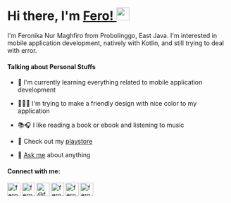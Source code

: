 # Hi there, I'm <a href="https://feronikanm.github.com/"> Fero! </a><img src="https://github.com/TheDudeThatCode/TheDudeThatCode/blob/master/Assets/Hi.gif" width="29px">


I'm Feronika Nur Maghfiro from Probolinggo, East Java. I'm interested in mobile application development, natively with Kotlin, and still trying to deal with error.
<br>
<!--<img align="right" alt="GIF" src="https://github.com/feronikanm/feronikanm/blob/main/peach-and.gif?raw=true" width="140" height="150" />-->
<!--![](https://komarev.com/ghpvc/?username=feronikanm)-->



<h4>Talking about Personal Stuffs</h4>

- 🌱 I'm currently learning everything related to mobile application development

- 👨🏽‍💻 I'm trying to make a friendly design with nice color to my application

- 📚🎧 I like reading a book or ebook and listening to music

- 📱 Check out my [playstore](https://play.google.com/store/apps/dev?id=6891994837764278071)

- 💬 [Ask me](https://github.com/feronikanm/feronikanm/issues) about anything

<!--<h4>Development Activities</h4>-->

<!-- <details> -->
<!-- <summary>Development activities</summary> -->

<!--START_SECTION:waka-->
<!-- <br> -->
<!--<p><img align="left" src="https://github-readme-stats.vercel.app/api/top-langs?username=feronikanm&show_icons=true&locale=en&layout=compact" alt="feronikanm"/</p>-->
<!--END_SECTION:waka-->
<!-- </details> -->

<!--<br>
<br>
<br>
<br>
<br>
<br>
<br>
<br>
<br>-->

  <h4>Connect with me:</h4>

   <a href="mailto:feronikanm@gmail.com" target="blank">
    <img align="left" alt="feronikanm" width="30px" src="https://brandeps.com/icon-download/G/Gmail-icon-vector-01.svg" />
  </a>
  <a href="https://www.linkedin.com/in/feronikanm/" target="blank">
    <img align="left" alt="feronikanm" width="30px" src="https://cdn1.iconfinder.com/data/icons/logotypes/32/square-linkedin-512.png" />
  </a>
  <a href="https://www.instagram.com/feronikanm/" target="blank">
    <img align="left" alt="@feronikanm" width="30px" src="https://cdn2.iconfinder.com/data/icons/social-media-applications/64/social_media_applications_3-instagram-512.png" />
  </a>
  <a href="https://medium.com/@feronikanm" target="blank">
    <img align="left" alt="feronikanm" width="30px" src="https://cdn3.iconfinder.com/data/icons/social-media-black-white-2/512/BW_Medium_glyph_svg-512.png" />
  </a>
  <a href="https://play.google.com/store/apps/dev?id=6891994837764278071" target="blank">
    <img align="left" alt="feronikanm"  width="30px"  src="https://upload.wikimedia.org/wikipedia/commons/d/d0/Google_Play_Arrow_logo.svg"/>
  </a>

  <!--<a href="https://play.google.com/store/apps/dev?id=5646792388346365755" target="blank">
    <img align="left" alt="feronikanm"  width="30px"  src="https://upload.wikimedia.org/wikipedia/commons/d/d0/Google_Play_Arrow_logo.svg"/>
  </a>-->

  <a href="https://dev.to/feronikanm" target="blank">
    <img align="left" alt="feronikanm" width="30px" src="https://iconape.com/wp-content/files/hl/53010/png/devto.png"/>
  </a>


<!--
**feronikanm/feronikanm** is a ✨ _special_ ✨ repository because its `README.md` (this file) appears on your GitHub profile.

Here are some ideas to get you started:

Hello There 👋
- 🔭 I’m currently working on ...
- 🌱 I’m currently learning ...
- 👯 I’m looking to collaborate on ...
- 🤔 I’m looking for help with ...
- 💬 Ask me about ...
- 📫 How to reach me: ...
- 😄 Pronouns: ...
- ⚡ Fun fact: ...
-->
